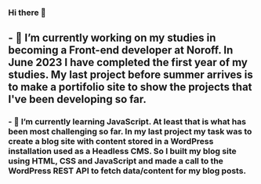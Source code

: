 ### Hi there 👋



## - 🔭 I’m currently working on my studies in becoming a Front-end developer at Noroff. In June 2023 I have completed the first year of my studies. My last project before summer arrives is to make a portifolio site to show the projects that I've been developing so far. 

### - 🌱 I’m currently learning JavaScript. At least that is what has been most challenging so far. In my last project my task was to create a blog site with content stored in a WordPress installation used as a Headless CMS. So I built my blog site using HTML, CSS and JavaScript and made a call to the WordPress REST API to fetch data/content for my blog posts. 

<!--
**EliseAur/EliseAur** is a ✨ _special_ ✨ repository because its `README.md` (this file) appears on your GitHub profile.
- 👯 I’m looking to collaborate on ...
- 🤔 I’m looking for help with ...
- 💬 Ask me about ...
- 📫 How to reach me: ...
- 😄 Pronouns: ...
- ⚡ Fun fact: ...
-->
